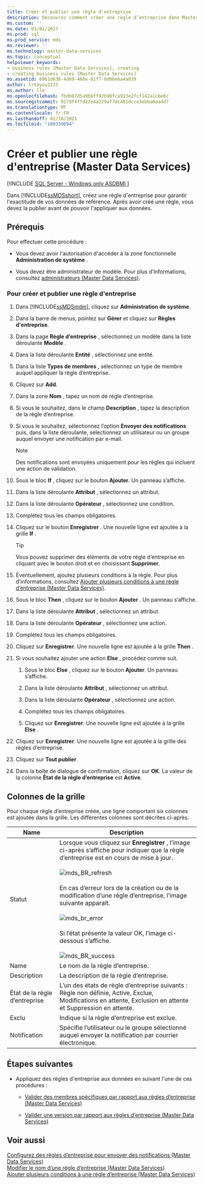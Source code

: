 ```yaml
---
title: Créer et publier une règle d'entreprise
description: Découvrez comment créer une règle d’entreprise dans Master Data Services pour garantir la précision de vos données de référence. Après avoir créé une règle, publiez-la pour appliquer la règle.
ms.custom: ''
ms.date: 03/01/2017
ms.prod: sql
ms.prod_service: mds
ms.reviewer: ''
ms.technology: master-data-services
ms.topic: conceptual
helpviewer_keywords:
- business rules [Master Data Services], creating
- creating business rules [Master Data Services]
ms.assetid: 6961d636-4d69-468e-81f7-8d0be6a4a039
author: lrtoyou1223
ms.author: lle
ms.openlocfilehash: fbdb07d5a9bbff92b98fca913e2fcf142a1cbe6c
ms.sourcegitcommit: 917df4ffd22e4a229af7dc481dcce3ebba0aa4d7
ms.translationtype: MT
ms.contentlocale: fr-FR
ms.lasthandoff: 02/10/2021
ms.locfileid: "100339094"
---
```

# <a name="create-and-publish-a-business-rule-master-data-services"></a>Créer et publier une règle d'entreprise (Master Data Services)

[!INCLUDE [SQL Server - Windows only ASDBMI  ](../includes/applies-to-version/sql-windows-only-asdbmi.md)]

  Dans [!INCLUDE[ssMDSshort](../includes/ssmdsshort-md.md)], créez une règle d'entreprise pour garantir l'exactitude de vos données de référence. Après avoir créé une règle, vous devez la publier avant de pouvoir l'appliquer aux données.  
  
## <a name="prerequisites"></a>Prérequis  
 Pour effectuer cette procédure :  
  
-   Vous devez avoir l'autorisation d'accéder à la zone fonctionnelle **Administration de système** .  
  
-   Vous devez être administrateur de modèle. Pour plus d’informations, consultez [administrateurs &#40;Master Data Services&#41;](../master-data-services/administrators-master-data-services.md).  
  
### <a name="to-create-and-publish-a-business-rule"></a>Pour créer et publier une règle d'entreprise  
  
1.  Dans [!INCLUDE[ssMDSmdm](../includes/ssmdsmdm-md.md)], cliquez sur **Administration de système**.  
  
2.  Dans la barre de menus, pointez sur **Gérer** et cliquez sur **Règles d'entreprise**.  
  
3.  Dans la page **Règle d’entreprise** , sélectionnez un modèle dans la liste déroulante **Modèle** .  
  
4.  Dans la liste déroulante **Entité** , sélectionnez une entité.  
  
5.  Dans la liste **Types de membres** , sélectionnez un type de membre auquel appliquer la règle d’entreprise.  
  
6.  Cliquez sur **Add**.  
  
7.  Dans la zone **Nom** , tapez un nom de règle d’entreprise.  
  
8.  Si vous le souhaitez, dans le champ **Description** , tapez la description de la règle d’entreprise.  
  
9. Si vous le souhaitez, sélectionnez l’option **Envoyer des notifications** puis, dans la liste déroulante, sélectionnez un utilisateur ou un groupe auquel envoyer une notification par e-mail.  
  
    > [!NOTE]  
    >  Des notifications sont envoyées uniquement pour les règles qui incluent une action de validation.  
  
10. Sous le bloc **If** , cliquez sur le bouton **Ajouter**. Un panneau s’affiche.  
  
11. Dans la liste déroulante **Attribut** , sélectionnez un attribut.  
  
12. Dans la liste déroulante **Opérateur** , sélectionnez une condition.  
  
13. Complétez tous les champs obligatoires.  
  
14. Cliquez sur le bouton **Enregistrer** . Une nouvelle ligne est ajoutée à la grille **If** .  
  
    > [!TIP]  
    >  Vous pouvez supprimer des éléments de votre règle d’entreprise en cliquant avec le bouton droit et en choisissant **Supprimer**.  
  
15. Éventuellement, ajoutez plusieurs conditions à la règle. Pour plus d’informations, consultez [Ajouter plusieurs conditions à une règle d’entreprise &#40;Master Data Services&#41;](../master-data-services/add-multiple-conditions-to-a-business-rule-master-data-services.md).  
  
16. Sous le bloc **Then** , cliquez sur le bouton **Ajouter** . Un panneau s’affiche.  
  
17. Dans la liste déroulante **Attribut** , sélectionnez un attribut.  
  
18. Dans la liste déroulante **Opérateur** , sélectionnez une action.  
  
19. Complétez tous les champs obligatoires.  
  
20. Cliquez sur **Enregistrer**. Une nouvelle ligne est ajoutée à la grille **Then** .  
  
21. Si vous souhaitez ajouter une action **Else** , procédez comme suit.  
  
    1.  Sous le bloc **Else** , cliquez sur le bouton **Ajouter**. Un panneau s’affiche.  
  
    2.  Dans la liste déroulante **Attribut** , sélectionnez un attribut.  
  
    3.  Dans la liste déroulante **Opérateur** , sélectionnez une action.  
  
    4.  Complétez tous les champs obligatoires.  
  
    5.  Cliquez sur **Enregistrer**. Une nouvelle ligne est ajoutée à la grille **Else** .  
  
22. Cliquez sur **Enregistrer**. Une nouvelle ligne est ajoutée à la grille des règles d’entreprise.  
  
23. Cliquez sur **Tout publier**.  
  
24. Dans la boîte de dialogue de confirmation, cliquez sur **OK**. La valeur de la colonne **État de la règle d’entreprise** est **Active**.  
  
## <a name="grid-columns"></a>Colonnes de la grille  
 Pour chaque règle d’entreprise créée, une ligne comportant six colonnes est ajoutée dans la grille. Les différentes colonnes sont décrites ci-après.  
  
|Name|Description|  
|----------|-----------------|  
|Statut|Lorsque vous cliquez sur **Enregistrer** , l’image ci-après s’affiche pour indiquer que la règle d’entreprise est en cours de mise à jour.<br /><br /> ![mds_BR_refresh](../master-data-services/media/mds-br-refresh.png "mds_BR_refresh")<br /><br /> En cas d’erreur lors de la création ou de la modification d’une règle d’entreprise, l’image suivante apparaît.<br /><br /> ![mds_br_error](../master-data-services/media/mds-br-error.png "mds_br_error")<br /><br /> Si l’état présente la valeur OK, l’image ci-dessous s’affiche.<br /><br /> ![mds_BR_success](../master-data-services/media/mds-br-success.png "mds_BR_success")|  
|Name|Le nom de la règle d’entreprise.|  
|Description|La description de la règle d’entreprise.|  
|État de la règle d’entreprise|L’un des états de règle d’entreprise suivants : Règle non définie, Active, Exclue, Modifications en attente, Exclusion en attente et Suppression en attente.|  
|Exclu|Indique si la règle d’entreprise est exclue.|  
|Notification|Spécifie l’utilisateur ou le groupe sélectionné auquel envoyer la notification par courrier électronique.|  
  
## <a name="next-steps"></a>Étapes suivantes  
  
-   Appliquez des règles d'entreprise aux données en suivant l'une de ces procédures :  
  
    -   [Valider des membres spécifiques par rapport aux règles d’entreprise &#40;Master Data Services&#41;](../master-data-services/validate-specific-members-against-business-rules-master-data-services.md)  
  
    -   [Valider une version par rapport aux règles d’entreprise &#40;Master Data Services&#41;](../master-data-services/validate-a-version-against-business-rules-master-data-services.md)  
  
## <a name="see-also"></a>Voir aussi  
 [Configurez des règles d’entreprise pour envoyer des notifications &#40;Master Data Services&#41;](../master-data-services/configure-business-rules-to-send-notifications-master-data-services.md)   
 [Modifier le nom d’une règle d’entreprise &#40;Master Data Services&#41;](../master-data-services/change-a-business-rule-name-master-data-services.md)   
 [Ajouter plusieurs conditions à une règle d’entreprise &#40;Master Data Services&#41;](../master-data-services/add-multiple-conditions-to-a-business-rule-master-data-services.md)  
  
  
